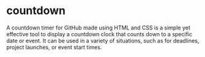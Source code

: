 # countdown
A countdown timer for GitHub made using HTML and CSS is a simple yet effective tool to display a countdown clock that counts down to a specific date or event. It can be used in a variety of situations, such as for deadlines, project launches, or event start times.
